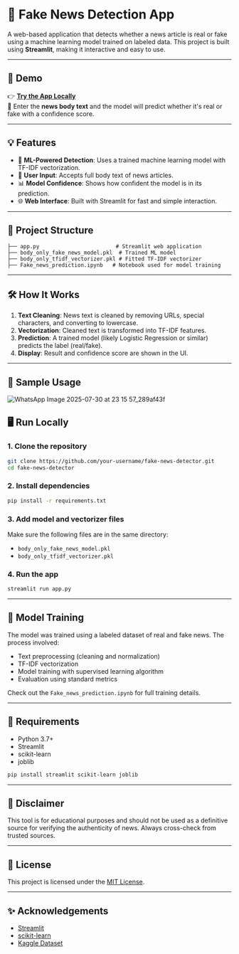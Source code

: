 # 📰 Fake News Detection App

A web-based application that detects whether a news article is real or fake using a machine learning model trained on labeled data. This project is built using **Streamlit**, making it interactive and easy to use.

---

## 🚀 Demo

👉 **[Try the App Locally](#run-locally)**  
📌 Enter the **news body text** and the model will predict whether it's real or fake with a confidence score.

---

## 💡 Features

- 🧠 **ML-Powered Detection**: Uses a trained machine learning model with TF-IDF vectorization.
- 💬 **User Input**: Accepts full body text of news articles.
- 📊 **Model Confidence**: Shows how confident the model is in its prediction.
- 🌐 **Web Interface**: Built with Streamlit for fast and simple interaction.

---

## 📂 Project Structure

```
├── app.py                        # Streamlit web application
├── body_only_fake_news_model.pkl  # Trained ML model
├── body_only_tfidf_vectorizer.pkl # Fitted TF-IDF vectorizer
├── Fake_news_prediction.ipynb   # Notebook used for model training
```

---

## 🛠️ How It Works

1. **Text Cleaning**: News text is cleaned by removing URLs, special characters, and converting to lowercase.
2. **Vectorization**: Cleaned text is transformed into TF-IDF features.
3. **Prediction**: A trained model (likely Logistic Regression or similar) predicts the label (real/fake).
4. **Display**: Result and confidence score are shown in the UI.

---

## 🧪 Sample Usage

![WhatsApp Image 2025-07-30 at 23 15 57_289af43f](https://github.com/user-attachments/assets/edf5d3c3-1244-4827-9799-6357aff10f13)



## 🖥️ Run Locally

### 1. Clone the repository
```bash
git clone https://github.com/your-username/fake-news-detector.git
cd fake-news-detector
```

### 2. Install dependencies
```bash
pip install -r requirements.txt
```

### 3. Add model and vectorizer files
Make sure the following files are in the same directory:
- `body_only_fake_news_model.pkl`
- `body_only_tfidf_vectorizer.pkl`

### 4. Run the app
```bash
streamlit run app.py
```

---

## 🧠 Model Training

The model was trained using a labeled dataset of real and fake news. The process involved:
- Text preprocessing (cleaning and normalization)
- TF-IDF vectorization
- Model training with supervised learning algorithm
- Evaluation using standard metrics

Check out the `Fake_news_prediction.ipynb` for full training details.

---

## 🧾 Requirements

- Python 3.7+
- Streamlit
- scikit-learn
- joblib

```bash
pip install streamlit scikit-learn joblib
```

---

## 📌 Disclaimer

This tool is for educational purposes and should not be used as a definitive source for verifying the authenticity of news. Always cross-check from trusted sources.

---

## 📄 License

This project is licensed under the [MIT License](LICENSE).

---

## ✨ Acknowledgements

- [Streamlit](https://streamlit.io)
- [scikit-learn](https://scikit-learn.org/)
- [Kaggle Dataset](https://www.kaggle.com/datasets/bhavikjikadara/fake-news-detection/data)


